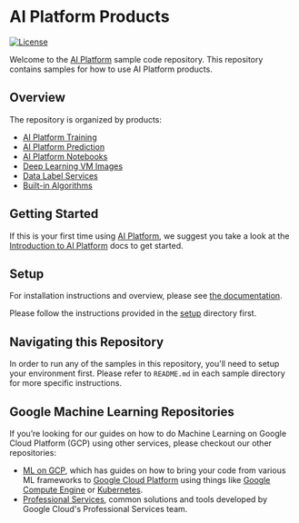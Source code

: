 # AI Platform Products

[![License](https://img.shields.io/badge/License-Apache%202.0-blue.svg)](LICENSE)

Welcome to the [AI Platform](https://cloud.google.com/ml-engine/docs/) sample code repository. This repository contains samples for how to use AI Platform products.

Overview
----------

The repository is organized by products: 

 - [AI Platform Training](training)
 - [AI Platform Prediction](prediction)
 - [AI Platform Notebooks](notebooks)
 - [Deep Learning VM Images](deep_learning_vm_images)
 - [Data Label Services](https://cloud.google.com/data-labeling/docs/)
 - [Built-in Algorithms](built_in_algorithms)
 

Getting Started
---------------
If this is your first time using [AI Platform](https://cloud.google.com/ml-engine/docs/), we suggest you take a look at the [Introduction to AI Platform](https://cloud.google.com/ml-engine/docs/technical-overview) docs to get started.

Setup
-------
For installation instructions and overview, please see [the documentation](https://cloud.google.com/ml-engine/docs/).

Please follow the instructions provided in the [setup](setup) directory first.

## Navigating this Repository

In order to run any of the samples in this repository, you'll need to setup your environment first.
Please refer to `README.md` in each sample directory for more specific instructions.

## Google Machine Learning Repositories

If you’re looking for our guides on how to do Machine Learning on Google Cloud Platform (GCP) using other services, please checkout our other repositories: 

- [ML on GCP](https://github.com/GoogleCloudPlatform/ml-on-gcp), which has guides on how to bring your code from various ML frameworks to [Google Cloud Platform](https://cloud.google.com/) using things like [Google Compute Engine](https://cloud.google.com/compute/) or [Kubernetes](https://kubernetes.io/).
- [Professional Services](https://github.com/GoogleCloudPlatform/professional-services), common solutions and tools developed by Google Cloud's Professional Services team.
